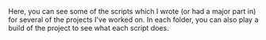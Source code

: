 Here, you can see some of the scripts which I wrote (or had a major part in) for several of the projects I've worked on.
In each folder, you can also play a build of the project to see what each script does.
